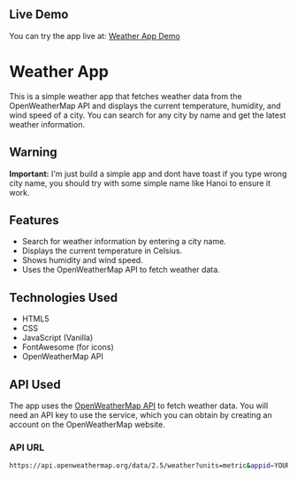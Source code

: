 ## Live Demo

You can try the app live at: [Weather App Demo](https://weather-app-r39d.onrender.com/)

# Weather App

This is a simple weather app that fetches weather data from the OpenWeatherMap API and displays the current temperature, humidity, and wind speed of a city. You can search for any city by name and get the latest weather information.

## Warning

**Important:** I'm just build a simple app and dont have toast if you type wrong city name, you should try with some simple name like Hanoi to ensure it work.

## Features

- Search for weather information by entering a city name.
- Displays the current temperature in Celsius.
- Shows humidity and wind speed.
- Uses the OpenWeatherMap API to fetch weather data.

## Technologies Used

- HTML5
- CSS
- JavaScript (Vanilla)
- FontAwesome (for icons)
- OpenWeatherMap API



## API Used

The app uses the [OpenWeatherMap API](https://openweathermap.org/) to fetch weather data. You will need an API key to use the service, which you can obtain by creating an account on the OpenWeatherMap website.

### API URL

```bash
https://api.openweathermap.org/data/2.5/weather?units=metric&appid=YOUR_API_KEY&q=
